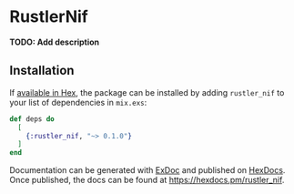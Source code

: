# RustlerNif

**TODO: Add description**

## Installation

If [available in Hex](https://hex.pm/docs/publish), the package can be installed
by adding `rustler_nif` to your list of dependencies in `mix.exs`:

```elixir
def deps do
  [
    {:rustler_nif, "~> 0.1.0"}
  ]
end
```

Documentation can be generated with [ExDoc](https://github.com/elixir-lang/ex_doc)
and published on [HexDocs](https://hexdocs.pm). Once published, the docs can
be found at <https://hexdocs.pm/rustler_nif>.

